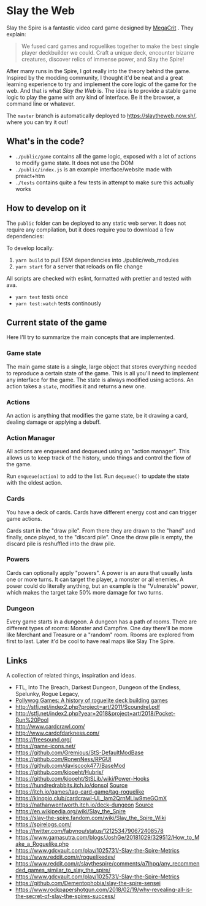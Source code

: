 # Slay the Web

Slay the Spire is a fantastic video card game designed by [MegaCrit](https://www.megacrit.com/) . They explain:

> We fused card games and roguelikes together to make the best single player deckbuilder we could. Craft a unique deck, encounter bizarre creatures, discover relics of immense power, and Slay the Spire!

After many runs in the Spire, I got really into the theory behind the game. Inspired by the modding community, I thought it'd be neat and a great learning experience to try and implement the core logic of the game for the web. And that is what _Slay the Web_ is. The idea is to provide a stable game logic to play the game with any kind of interface. Be it the browser, a command line or whatever. 

The `master` branch is automatically deployed to https://slaytheweb.now.sh/, where you can try it out!

## What's in the code?

- `./public/game` contains all the game logic, exposed with a lot of actions to modify game state. It does not use the DOM
- `./public/index.js` is an example interface/website made with preact+htm
- `./tests` contains quite a few tests in attempt to make sure this actually works

## How to develop on it

The `public` folder can be deployed to any static web server. It does not require any compilation, but it does require you to download a few dependencies:

To develop locally:

1. `yarn build` to pull ESM dependencies into ./public/web_modules 
2. `yarn start` for a server that reloads on file change

All scripts are checked with eslint, formatted with prettier and tested with ava.

- `yarn test` tests once
- `yarn test:watch` tests continously

## Current state of the game

Here I'll try to summarize the main concepts that are implemented.

### Game state

The main game state is a single, large object that stores everything needed to reproduce a certain state of the game. This is all you'll need to implement any interface for the game. The state is always modified using actions. An action takes a `state`, modifies it and returns a new one.

### Actions

An action is anything that modifies the game state, be it drawing a card, dealing damage or applying a debuff.

### Action Manager

All actions are enqueued and dequeued using an "action manager". This allows us to keep track of the history, undo things and control the flow of the game.

Run `enqueue(action)` to add to the list. Run `dequeue()` to update the state with the oldest action.

### Cards

You have a deck of cards. Cards have different energy cost and can trigger game actions. 

Cards start in the "draw pile". From there they are drawn to the "hand" and finally, once played, to the "discard pile". Once the draw pile is empty, the discard pile is reshuffled into the draw pile.

### Powers

Cards can optionally apply "powers". A power is an aura that usually lasts one or more turns. It can target the player, a monster or all enemies. A power could do literally anything, but an example is the "Vulnerable" power, which makes the target take 50% more damage for two turns.

### Dungeon

Every game starts in a dungeon. A dungeon has a path of rooms. There are different types of rooms: Monster and Campfire. One day there'll be more like Merchant and Treasure or a "random" room. Rooms are explored from first to last. Later it'd be cool to have real maps like Slay The Spire.

## Links

A collection of related things, inspiration and ideas.

- FTL, Into The Breach, Darkest Dungeon, Dungeon of the Endless, Spelunky, Rogue Legacy,
- [Pollywog Games: A history of roguelite deck building games](https://pollywog.games/rgdb/)
- http://stfj.net/index2.php?project=art/2011/Scoundrel.pdf
- http://stfj.net/index2.php?year=2018&project=art/2018/Pocket-Run%20Pool
- http://www.cardcrawl.com/
- http://www.cardofdarkness.com/
- https://freesound.org/
- https://game-icons.net/
- https://github.com/Gremious/StS-DefaultModBase
- https://github.com/RonenNess/RPGUI
-	https://github.com/daviscook477/BaseMod
- https://github.com/kiooeht/Hubris/
- https://github.com/kiooeht/StSLib/wiki/Power-Hooks
- https://hundredrabbits.itch.io/donsol [Source](https://github.com/hundredrabbits/Donsol/tree/master/desktop/sources/scripts)
- https://itch.io/games/tag-card-game/tag-roguelike
- https://kinopio.club/cardcrawl-UL_lam2QrnMLIw9meGOmX
- https://nathanwentworth.itch.io/deck-dungeon [Source](https://github.com/nathanwentworth/deck-dungeon/)
- https://en.wikipedia.org/wiki/Slay_the_Spire
- https://slay-the-spire.fandom.com/wiki/Slay_the_Spire_Wiki
- https://spirelogs.com/
- https://twitter.com/fabynou/status/1212534790672408578
- https://www.gamasutra.com/blogs/JoshGe/20181029/329512/How_to_Make_a_Roguelike.php
- https://www.gdcvault.com/play/1025731/-Slay-the-Spire-Metrics
- https://www.reddit.com/r/roguelikedev/
- https://www.reddit.com/r/slaythespire/comments/a7lhpq/any_recommended_games_similar_to_slay_the_spire/
- https://www.gdcvault.com/play/1025731/-Slay-the-Spire-Metrics
- https://github.com/Dementophobia/slay-the-spire-sensei
- https://www.rockpapershotgun.com/2018/02/19/why-revealing-all-is-the-secret-of-slay-the-spires-success/
